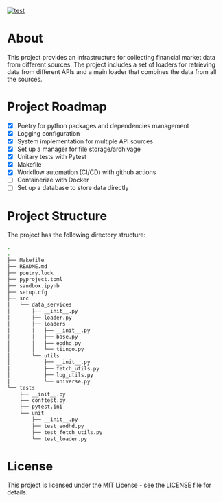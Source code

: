 [![test](https://github.com/lolay92/data-service/actions/workflows/ci.yml/badge.svg)](https://github.com/lolay92/data-service/actions/workflows/ci.yml)

# About
This project provides an infrastructure for collecting financial market data from different sources. The project includes a set of loaders for retrieving data from different APIs and a main loader that combines the data from all the sources.

# Project Roadmap
- [x] Poetry for python packages and dependencies management
- [x] Logging configuration
- [x] System implementation for multiple API sources
- [x] Set up a manager for file storage/archivage
- [x] Unitary tests with Pytest
- [x] Makefile
- [x] Workflow automation (CI/CD) with github actions
- [ ] Containerize with Docker
- [ ] Set up a database to store data directly

# Project Structure
The project has the following directory structure:
```bash
.
.
├── Makefile
├── README.md
├── poetry.lock
├── pyproject.toml
├── sandbox.ipynb
├── setup.cfg
├── src
│   └── data_services
│       ├── __init__.py
│       ├── loader.py
│       ├── loaders
│       │   ├── __init__.py
│       │   ├── base.py
│       │   ├── eodhd.py
│       │   └── tiingo.py
│       └── utils
│           ├── __init__.py
│           ├── fetch_utils.py
│           ├── log_utils.py
│           └── universe.py
└── tests
    ├── __init__.py
    ├── conftest.py
    ├── pytest.ini
    └── unit
        ├── __init__.py
        ├── test_eodhd.py
        ├── test_fetch_utils.py
        └── test_loader.py
```

<!-- # Installation procedure 
To be completed soon...

# Containerization with Docker
To be completed soon... -->

# License
This project is licensed under the MIT License - see the LICENSE file for details.
